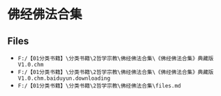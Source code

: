 # 佛经佛法合集

## Files

- `F:/【01分类书籍】\分类书籍\2哲学宗教\佛经佛法合集\《佛经佛法合集》典藏版V1.0.chm`
- `F:/【01分类书籍】\分类书籍\2哲学宗教\佛经佛法合集\《佛经佛法合集》典藏版V1.0.chm.baiduyun.downloading`
- `F:/【01分类书籍】\分类书籍\2哲学宗教\佛经佛法合集\files.md`
